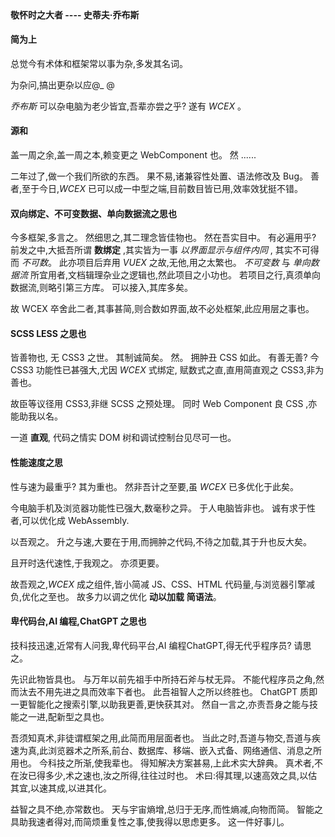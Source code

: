 <!--DESC: {"icon":"assistant",id:4} -->
<p align=center><svg width=8em src="@/@wcex/doc/assets/jobs.svg" ></svg></p>

#### 敬怀时之大者 ---- **史蒂夫·乔布斯**

#### 简为上

总觉今有术体和框架常以事为杂,多发其名词。

为杂问,搞出更杂以应@\_ @

_乔布斯_ 可以杂电脑为老少皆宜,吾辈亦尝之乎? 遂有 _WCEX_ 。

#### 源和

盖一周之余,盖一周之本,赖变更之 WebComponent 也。 然 ......

二年过了,做一个我们所欲的东西。 果不易,诸兼容性处置、语法修改及 Bug。 善者,至于今日,_WCEX_ 已可以成一中型之端,目前数目皆已用,效率效犹挺不错。

#### 双向绑定、不可变数据、单向数据流之思也

今多框架,多言之。 然细思之,其二理念皆佳物也。 然在吾实目中。 有必遍用乎?
前发之中,大抵吾所谓 **数绑定** ,其实皆为一事 _以界面显示与组件内同_ , 其实不可得而 _不可数_。
此亦项目后弃用 _VUEX_ 之故,无他,用之太繁也。 _不可变数_ 与 _单向数据流_ 所宜用者,文档辑理杂业之逻辑也,然此项目之小功也。 若项目之行,真须单向数据流,则略引第三方库。 可以接入,其库多矣。

故 WCEX 卒舍此二者,其事甚简,则合数如界面,故不必处框架,此应用层之事也。

#### SCSS LESS 之思也

皆善物也, 无 CSS3 之世。 其制诚简矣。
然。 拥肿丑 CSS 如此。 有善无善?
今 CSS3 功能性已甚强大,尤因 _WCEX_ 式绑定, 赋数式之直,直用简直观之 CSS3,非为善也。

故臣等议径用 CSS3,非继 SCSS 之预处理。 同时 Web Component 良 CSS ,亦能助我以名。

一道 **直观**, 代码之情实 DOM 树和调试控制台见尽可一也。

#### 性能速度之思

性与速为最重乎? 其为重也。 然非吾计之至要,虽 _WCEX_ 已多优化于此矣。

今电脑手机及浏览器功能性已强大,数毫秒之异。 于人电脑皆非也。 诚有求于性者,可以优化成 WebAssembly.

以吾观之。 升之与速,大要在于用,而拥肿之代码,不待之加载,其于升也反大矣。

且开时迭代速性,于我观之。 亦须更要。

故吾观之,_WCEX_ 成之组件,皆小简减 JS、CSS、HTML 代码量,与浏览器引擎减负,优化之至也。 故多力以调之优化 **动以加载** **简语法**。

#### 卑代码台,AI 编程,ChatGPT 之思也

技科技迅速,近常有人问我,卑代码平台,AI 编程ChatGPT,得无代乎程序员? 请思之。

先识此物皆具也。 与万年以前先祖手中所持石斧与杖无异。 不能代程序员之角,然而汰去不用先进之具而效率下者也。 此吾祖智人之所以终胜也。 ChatGPT 质即一更智能化之搜索引擎,以助我更善,更快获其对。 然自一言之,亦责吾身之能与技能之一进,配新型之具也。

吾须知真术,非徒谓框架之用,此简而用层面者也。 当此之时,吾道与物交,吾道与疾速为真,此浏览器术之所系,前台、数据库、移端、嵌入式备、网络通信、消息之所用也。 今科技之所渐,使我辈也。 得知解决方案甚易,上此术实大辞典。 真术者,不在汝已得多少,术之速也,汝之所得,往往过时也。 术曰:得其理,以速高效之具,以估其宜,以速其成,以进其化。

益智之具不绝,亦常数也。 天与宇宙熵增,总归于无序,而性熵减,向物而简。 智能之具助我速者得对,而简烦重复性之事,使我得以思虑更多。 这一件好事儿。
